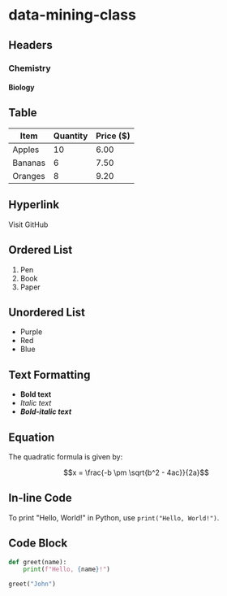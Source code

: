 # data-mining-class

## Headers
### Chemistry
#### Biology

## Table
| Item       | Quantity | Price ($) |
|------------|----------|-----------|
| Apples     | 10       | 6.00      |
| Bananas    | 6        | 7.50      |
| Oranges    | 8        | 9.20      |

## Hyperlink
Visit GitHub


## Ordered List
1. Pen
2. Book
3. Paper

## Unordered List
- Purple
- Red
- Blue

## Text Formatting
- **Bold text**
- *Italic text*
- ***Bold-italic text***

## Equation
The quadratic formula is given by:

$$x = \frac{-b \pm \sqrt{b^2 - 4ac}}{2a}$$

## In-line Code
To print "Hello, World!" in Python, use `print("Hello, World!")`.

## Code Block
```python
def greet(name):
    print(f"Hello, {name}!")

greet("John")
